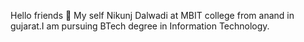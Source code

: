 Hello friends 👋
My self Nikunj Dalwadi at MBIT college from anand in gujarat.I am pursuing BTech degree in Information Technology. 
